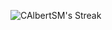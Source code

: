 ![CAlbertSM's Streak](https://github-readme-streak-stats.herokuapp.com/?user=CAlbertSM&theme=synthwave&hide_border=false)

